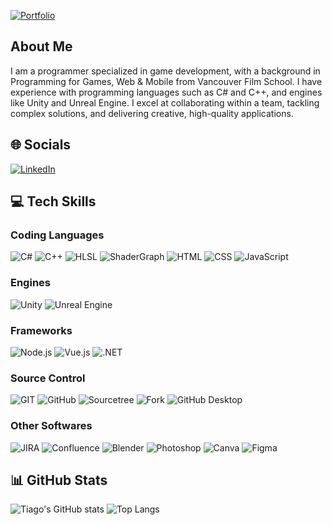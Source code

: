 [![Portfolio](https://github.com/TiagoCorsato/tiagocorsato/assets/144154772/25285c48-6f2b-4507-af76-7702ff2ac1c3)](https://tiagoalvarengacors.wixsite.com/my-site)

## About Me
I am a programmer specialized in game development, with a background in Programming for Games, Web & Mobile from Vancouver Film School. I have experience with programming languages such as C# and C++, and engines like Unity and Unreal Engine. I excel at collaborating within a team, tackling complex solutions, and delivering creative, high-quality applications.

## 🌐 Socials
[![LinkedIn](https://img.shields.io/badge/LinkedIn-%230077B5.svg?style=for-the-badge&logo=linkedin&logoColor=white)](https://www.linkedin.com/in/tiagocorsato/)


## 💻 Tech Skills

### Coding Languages
![C#](https://img.shields.io/badge/c%23-%23239120.svg?style=for-the-badge&logo=csharp&logoColor=white)
![C++](https://img.shields.io/badge/c++-%2300599C.svg?style=for-the-badge&logo=c%2B%2B&logoColor=white)
![HLSL](https://img.shields.io/badge/HLSL-%23FF4500.svg?style=for-the-badge&logo=unity&logoColor=white)
![ShaderGraph](https://img.shields.io/badge/ShaderGraph-%23FF4500.svg?style=for-the-badge&logo=unity&logoColor=white)
![HTML](https://img.shields.io/badge/HTML-%23E34F26.svg?style=for-the-badge&logo=html5&logoColor=white)
![CSS](https://img.shields.io/badge/CSS-%231572B6.svg?style=for-the-badge&logo=css3&logoColor=white)
![JavaScript](https://img.shields.io/badge/JavaScript-%23323330.svg?style=for-the-badge&logo=javascript&logoColor=%23F7DF1E)

### Engines
![Unity](https://img.shields.io/badge/Unity-%23000000.svg?style=for-the-badge&logo=unity&logoColor=white)
![Unreal Engine](https://img.shields.io/badge/Unreal-313131?style=for-the-badge&logo=unreal-engine&logoColor=white)

### Frameworks
![Node.js](https://img.shields.io/badge/Node.js-6DA55F?style=for-the-badge&logo=node.js&logoColor=white)
![Vue.js](https://img.shields.io/badge/Vue.js-%2335495e.svg?style=for-the-badge&logo=vuedotjs&logoColor=%234FC08D)
![.NET](https://img.shields.io/badge/.NET-5C2D91?style=for-the-badge&logo=.net&logoColor=white)

### Source Control
![GIT](https://img.shields.io/badge/GIT-%23F05033.svg?style=for-the-badge&logo=git&logoColor=white)
![GitHub](https://img.shields.io/badge/GitHub-%23121011.svg?style=for-the-badge&logo=github&logoColor=white)
![Sourcetree](https://img.shields.io/badge/Sourcetree-%2300b48a.svg?style=for-the-badge&logo=atlassian&logoColor=white)
![Fork](https://img.shields.io/badge/Fork-%2366afe9.svg?style=for-the-badge&logo=git&logoColor=white)
![GitHub Desktop](https://img.shields.io/badge/GitHub%20Desktop-%23121011.svg?style=for-the-badge&logo=github&logoColor=white)

### Other Softwares
![JIRA](https://img.shields.io/badge/JIRA-%230A0FFF.svg?style=for-the-badge&logo=jira&logoColor=white)
![Confluence](https://img.shields.io/badge/Confluence-%23172BF4.svg?style=for-the-badge&logo=confluence&logoColor=white)
![Blender](https://img.shields.io/badge/Blender-%23F5792A.svg?style=for-the-badge&logo=blender&logoColor=white)
![Photoshop](https://img.shields.io/badge/Photoshop-%2331A8FF.svg?style=for-the-badge&logo=adobephotoshop&logoColor=white)
![Canva](https://img.shields.io/badge/Canva-%2300C4CC.svg?style=for-the-badge&logo=canva&logoColor=white)
![Figma](https://img.shields.io/badge/Figma-%23F24E1E.svg?style=for-the-badge&logo=figma&logoColor=white)

## 📊 GitHub Stats
![Tiago's GitHub stats](https://github-readme-stats.vercel.app/api?username=tiagocorsato&show_icons=true&theme=radical)
![Top Langs](https://github-readme-stats.vercel.app/api/top-langs/?username=tiagocorsato&layout=compact&theme=radical)
